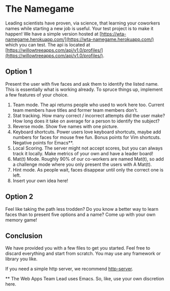 # The Namegame

Leading scientists have proven, via science, that learning your coworkers names while starting a new job is useful. Your test project is to make it happen! We have a simple version hosted at [https://wta-namegame.herokuapp.com/](https://wta-namegame.herokuapp.com/) which you can test. The api is located at [https://willowtreeapps.com/api/v1.0/profiles/](https://willowtreeapps.com/api/v1.0/profiles/).

## Option 1

Present the user with five faces and ask them to identify the listed name. This is essentially what is working already. To spruce things up, implement a few features of your choice.

1. Team mode. The api returns people who used to work here too. Current team members have titles and former team members don't.
2. Stat tracking. How many correct / incorrect attempts did the user make? How long does it take on average for a person to identify the subject?
3. Reverse mode. Show five names with one picture.
4. Keyboard shortcuts. Power users love keyboard shortcuts, maybe add numbers for faces for mouse free fun. Bonus points for Vim shortcuts. Negative points for Emacs**.
5. Local Scoring. The server might not accept scores, but you can always track it locally. Make metrics of your own and have a leader board!
6. Mat(t) Mode. Roughly 90% of our co-workers are named Mat(t), so add a challenge mode where you only present the users with A Mat(t).
7. Hint mode. As people wait, faces disappear until only the correct one is left.
8. Insert your own idea here!


## Option 2

Feel like taking the path less trodden? Do you know a better way to learn faces than to present five options and a name? Come up with your own memory game!

## Conclusion

We have provided you with a few files to get you started. Feel free to discard everything and start from scratch. You may use any framework or library you like.

If you need a simple http server, we recommend [http-server](https://www.npmjs.org/package/http-server).

** The Web Apps Team Lead uses Emacs. So, like, use your own discretion here.
